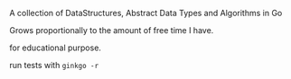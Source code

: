 A collection of DataStructures, Abstract Data Types and Algorithms in Go

Grows proportionally to the amount of free time I have.

for educational purpose.

run tests with `ginkgo -r`


